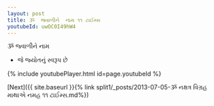 ```yaml
---
layout: post
title: ૐ  જ્વાળીને  નામ ૧૧ ટાઈમ્સ
youtubeId: uwOC0I49hW4
---
```

 
 
ૐ  જ્વાળીને  નામ  
 
 -  જે જ્યોતનું સ્વરૂપ છે 
 
  
 
  
 
 
 
 
 
 


{% include youtubePlayer.html id=page.youtubeId %}
 
[Next]({{ site.baseurl }}{% link  split1/_posts/2013-07-05-ૐ નક્ષત્ર વિગ્રહ માથાએ નમહ ૧૧ ટાઈમ્સ.md%})
 
